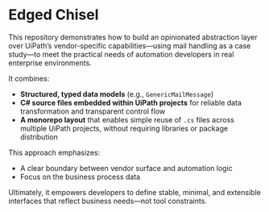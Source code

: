 # Edged Chisel

This repository demonstrates how to build an opinionated abstraction layer over UiPath’s vendor-specific capabilities—using mail handling as a case study—to meet the practical needs of automation developers in real enterprise environments.

It combines:

* **Structured, typed data models** (e.g., `GenericMailMessage`)
* **C# source files embedded within UiPath projects** for reliable data transformation and transparent control flow
* **A monorepo layout** that enables simple reuse of `.cs` files across multiple UiPath projects, without requiring libraries or package distribution

This approach emphasizes:

* A clear boundary between vendor surface and automation logic
* Focus on the business process data

Ultimately, it empowers developers to define stable, minimal, and extensible interfaces that reflect business needs—not tool constraints.
